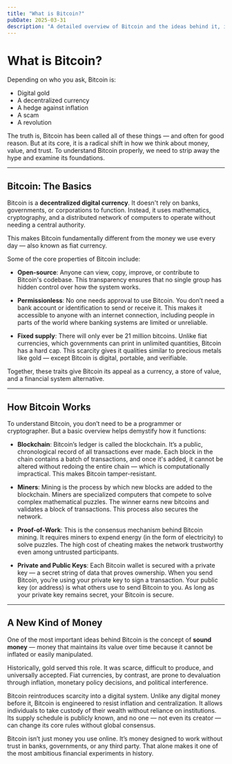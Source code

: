 ```yaml
---
title: "What is Bitcoin?"
pubDate: 2025-03-31
description: "A detailed overview of Bitcoin and the ideas behind it, including insights from The Bitcoin Standard."
---
```


# What is Bitcoin?

Depending on who you ask, Bitcoin is:
- Digital gold
- A decentralized currency
- A hedge against inflation
- A scam
- A revolution

The truth is, Bitcoin has been called all of these things — and often for good reason. But at its core, it is a radical shift in how we think about money, value, and trust. To understand Bitcoin properly, we need to strip away the hype and examine its foundations.

---

## Bitcoin: The Basics

Bitcoin is a **decentralized digital currency**. It doesn't rely on banks, governments, or corporations to function. Instead, it uses mathematics, cryptography, and a distributed network of computers to operate without needing a central authority.

This makes Bitcoin fundamentally different from the money we use every day — also known as fiat currency.

Some of the core properties of Bitcoin include:

- **Open-source**: Anyone can view, copy, improve, or contribute to Bitcoin's codebase. This transparency ensures that no single group has hidden control over how the system works.

- **Permissionless**: No one needs approval to use Bitcoin. You don’t need a bank account or identification to send or receive it. This makes it accessible to anyone with an internet connection, including people in parts of the world where banking systems are limited or unreliable.

- **Fixed supply**: There will only ever be 21 million bitcoins. Unlike fiat currencies, which governments can print in unlimited quantities, Bitcoin has a hard cap. This scarcity gives it qualities similar to precious metals like gold — except Bitcoin is digital, portable, and verifiable.

Together, these traits give Bitcoin its appeal as a currency, a store of value, and a financial system alternative.

---

## How Bitcoin Works

To understand Bitcoin, you don’t need to be a programmer or cryptographer. But a basic overview helps demystify how it functions:

- **Blockchain**: Bitcoin’s ledger is called the blockchain. It’s a public, chronological record of all transactions ever made. Each block in the chain contains a batch of transactions, and once it's added, it cannot be altered without redoing the entire chain — which is computationally impractical. This makes Bitcoin tamper-resistant.

- **Miners**: Mining is the process by which new blocks are added to the blockchain. Miners are specialized computers that compete to solve complex mathematical puzzles. The winner earns new bitcoins and validates a block of transactions. This process also secures the network.

- **Proof-of-Work**: This is the consensus mechanism behind Bitcoin mining. It requires miners to expend energy (in the form of electricity) to solve puzzles. The high cost of cheating makes the network trustworthy even among untrusted participants.

- **Private and Public Keys**: Each Bitcoin wallet is secured with a private key — a secret string of data that proves ownership. When you send Bitcoin, you’re using your private key to sign a transaction. Your public key (or address) is what others use to send Bitcoin to you. As long as your private key remains secret, your Bitcoin is secure.

---

## A New Kind of Money

One of the most important ideas behind Bitcoin is the concept of **sound money** — money that maintains its value over time because it cannot be inflated or easily manipulated.

Historically, gold served this role. It was scarce, difficult to produce, and universally accepted. Fiat currencies, by contrast, are prone to devaluation through inflation, monetary policy decisions, and political interference.

Bitcoin reintroduces scarcity into a digital system. Unlike any digital money before it, Bitcoin is engineered to resist inflation and centralization. It allows individuals to take custody of their wealth without reliance on institutions. Its supply schedule is publicly known, and no one — not even its creator — can change its core rules without global consensus.

Bitcoin isn’t just money you use online. It’s money designed to work without trust in banks, governments, or any third party. That alone makes it one of the most ambitious financial experiments in history.


